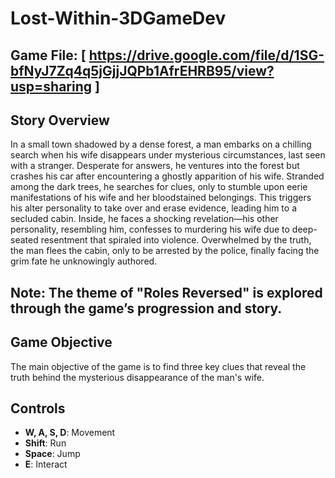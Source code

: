 # Lost-Within-3DGameDev
## Game File: [ https://drive.google.com/file/d/1SG-bfNyJ7Zq4q5jGjjJQPb1AfrEHRB95/view?usp=sharing ]
## Story Overview
In a small town shadowed by a dense forest, a man embarks on a chilling search when his wife disappears under mysterious circumstances, last seen with a stranger. Desperate for answers, he ventures into the forest but crashes his car after encountering a ghostly apparition of his wife. Stranded among the dark trees, he searches for clues, only to stumble upon eerie manifestations of his wife and her bloodstained belongings. This triggers his alter personality to take over and erase evidence, leading him to a secluded cabin. Inside, he faces a shocking revelation—his other personality, resembling him, confesses to murdering his wife due to deep-seated resentment that spiraled into violence. Overwhelmed by the truth, the man flees the cabin, only to be arrested by the police, finally facing the grim fate he unknowingly authored.

## Note: The theme of "Roles Reversed" is explored through the game’s progression and story.

## Game Objective
The main objective of the game is to find three key clues that reveal the truth behind the mysterious disappearance of the man's wife.

## Controls
- **W, A, S, D**: Movement
- **Shift**: Run
- **Space**: Jump
- **E**: Interact
